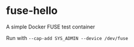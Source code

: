 # fuse-hello
A simple Docker FUSE test container

Run with `--cap-add SYS_ADMIN --device /dev/fuse`
